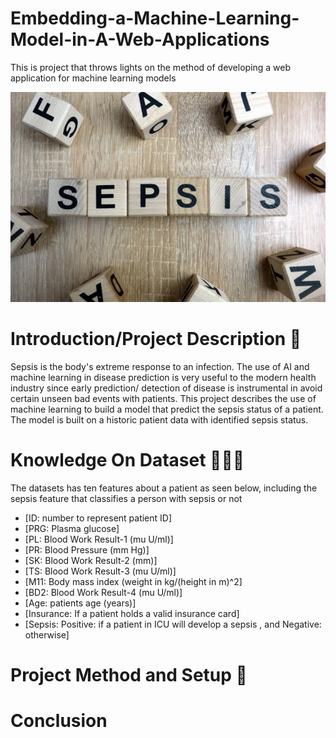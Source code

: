 # Embedding-a-Machine-Learning-Model-in-A-Web-Applications
This is project that throws lights on the method of developing a web application for machine learning models


<img alt="Sepsis Prediction Project" src="sepsis.jpg"> </img>

# Introduction/Project Description 🎰

Sepsis is the body's extreme response to an infection. The use of AI and machine learning in disease prediction is very useful to the modern health industry since early prediction/ detection of disease is instrumental in avoid certain unseen bad events with patients. This project describes the use of machine learning to build a model that predict the sepsis status of a patient. The model is built on a historic patient data with identified sepsis status.
# Knowledge On Dataset 👨🏽‍💻
The datasets has ten features about a patient as seen below, including the sepsis feature that classifies a person with sepsis or not
- [ID: number to represent patient ID]
- [PRG: Plasma glucose]
- [PL: Blood Work Result-1 (mu U/ml)]
- [PR: Blood Pressure (mm Hg)]
- [SK: Blood Work Result-2 (mm)]
- [TS: Blood Work Result-3 (mu U/ml)]
- [M11: Body mass index (weight in kg/(height in m)^2]
- [BD2: Blood Work Result-4 (mu U/ml)]
- [Age: patients age (years)]
- [Insurance: If a patient holds a valid insurance card]
- [Sepsis: Positive: if a patient in ICU will develop a sepsis , and Negative: otherwise]

# Project Method and Setup 🚀

# Conclusion
